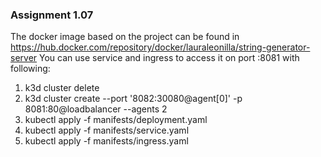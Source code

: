 ### Assignment 1.07

The docker image based on the project can be found in https://hub.docker.com/repository/docker/lauraleonilla/string-generator-server
You can use service and ingress to access it on port :8081 with following:

1. k3d cluster delete
2. k3d cluster create --port '8082:30080@agent[0]' -p 8081:80@loadbalancer --agents 2
3. kubectl apply -f manifests/deployment.yaml
4. kubectl apply -f manifests/service.yaml
5. kubectl apply -f manifests/ingress.yaml

